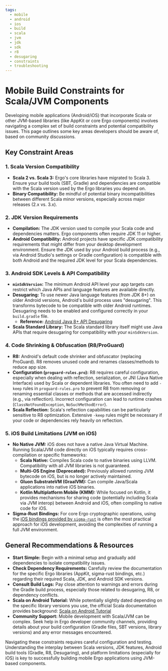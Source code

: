 ```yaml
---
tags:
  - mobile
  - android
  - ios
  - build
  - scala
  - jvm
  - jdk
  - sdk
  - r8
  - desugaring
  - constraints
  - troubleshooting
---
```


# Mobile Build Constraints for Scala/JVM Components

Developing mobile applications (Android/iOS) that incorporate Scala or other JVM-based libraries (like AppKit or core Ergo components) involves navigating a complex set of build constraints and potential compatibility issues. This page outlines some key areas developers should be aware of, based on community discussions.

## Key Constraint Areas

### 1. Scala Version Compatibility

* **Scala 2 vs. Scala 3:** Ergo's core libraries have migrated to Scala 3. Ensure your build tools (SBT, Gradle) and dependencies are compatible with the Scala version used by the Ergo libraries you depend on.
* **Binary Compatibility:** Be mindful of potential binary incompatibilities between different Scala minor versions, especially across major releases (2.x vs. 3.x).

### 2. JDK Version Requirements

* **Compilation:** The JDK version used to compile your Scala code and dependencies matters. Ergo components often require JDK 11 or higher.
* **Android Compatibility:** Android projects have specific JDK compatibility requirements that might differ from your desktop development environment. Ensure the JDK used by your Android build process (e.g., via Android Studio's settings or Gradle configuration) is compatible with both Android and the required JDK level for your Scala dependencies.

### 3. Android SDK Levels & API Compatibility

* **`minSdkVersion`:** The minimum Android API level your app targets can restrict which Java APIs and language features are available directly.
* **Desugaring:** To use newer Java language features (from JDK 8+) on older Android versions, Android's build process uses "desugaring". This transforms bytecode to be compatible with older Android runtimes. Desugaring needs to be enabled and configured correctly in your `build.gradle` file.
  * **Reference:** [Android Java 8+ API Desugaring](https://developer.android.com/studio/write/java8-support#library-desugaring)
* **Scala Standard Library:** The Scala standard library itself might use Java APIs that require desugaring for compatibility with your `minSdkVersion`.

### 4. Code Shrinking & Obfuscation (R8/ProGuard)

* **R8:** Android's default code shrinker and obfuscator (replacing ProGuard). R8 removes unused code and renames classes/methods to reduce app size.
* **Configuration (`proguard-rules.pro`):** R8 requires careful configuration, especially when dealing with reflection, serialization, or JNI (Java Native Interface) used by Scala or dependent libraries. You often need to add `-keep` rules in `proguard-rules.pro` to prevent R8 from removing or renaming essential classes or methods that are accessed indirectly (e.g., via reflection). Incorrect configuration can lead to runtime crashes (`ClassNotFoundException`, `NoSuchMethodError`).
* **Scala Reflection:** Scala's reflection capabilities can be particularly sensitive to R8 optimization. Extensive `-keep` rules might be necessary if your code or dependencies rely heavily on reflection.

### 5. iOS Build Limitations (JVM on iOS)

* **No Native JVM:** iOS does not have a native Java Virtual Machine. Running Scala/JVM code directly on iOS typically requires cross-compilation or specific frameworks:
  * **Scala Native:** Compiles Scala code to native binaries using LLVM. Compatibility with all JVM libraries is not guaranteed.
  * **Multi-OS Engine (Deprecated):** Previously allowed running JVM bytecode on iOS, but is no longer actively maintained.
  * **Gluon SubstrateVM (GraalVM):** Can compile Java/Scala applications into native iOS binaries.
  * **Kotlin Multiplatform Mobile (KMM):** While focused on Kotlin, it provides mechanisms for sharing code (potentially including Scala via JVM interop) between Android and iOS, often compiling to native code for iOS.
* **Sigma-Rust Bindings:** For core Ergo cryptographic operations, using the [iOS bindings provided by `sigma-rust`](sigma-rust.md) is often the most practical approach for iOS development, avoiding the complexities of running a full JVM environment.

## General Recommendations & Resources

* **Start Simple:** Begin with a minimal setup and gradually add dependencies to isolate compatibility issues.
* **Check Dependency Requirements:** Carefully review the documentation for the specific Ergo libraries (AppKit, sigma-rust bindings, etc.) regarding their required Scala, JDK, and Android SDK versions.
* **Consult Build Logs:** Pay close attention to warnings and errors during the Gradle build process, especially those related to desugaring, R8, or dependency conflicts.
* **Scala on Android Tutorial:** While potentially slightly dated depending on the specific library versions you use, the official Scala documentation provides background: [Scala on Android Tutorial](https://docs.scala-lang.org/tutorials/scala-on-android.html)
* **Community Support:** Mobile development with Scala/JVM can be complex. Seek help in Ergo developer community channels, providing details about your build configuration (Gradle files, SBT versions, library versions) and any error messages encountered.

Navigating these constraints requires careful configuration and testing. Understanding the interplay between Scala versions, JDK features, Android build tools (Gradle, R8, Desugaring), and platform limitations (especially for iOS) is key to successfully building mobile Ergo applications using JVM-based components.
